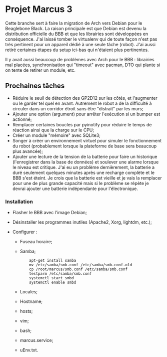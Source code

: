 # Projet Marcus 3

Cette branche sert à faire la migration de Arch vers Debian pour le Beaglebone Black. La raison principale est que Debian est devenu la distribution officielle du BBB et que les librairies sont développées en conséquence. J'ai laissé tomber le virtualenv qui de toute façon n'est pas très pertinent pour un appareil dédié à une seule tâche (robot). J'ai aussi retiré certaines étapes du setup ici-bas qui n'étaient plus pertinentes.

Il y avait aussi beaucoup de problèmes avec Arch pour le BBB : librairies mal placées, synchronisation qui "timeout" avec pacman, DTO qui plante si on tente de retirer un module, etc.

## Prochaines tâches

- Réduire le seuil de détection des GP2D12 sur les côtés, et l'augmenter ou le garder tel quel en avant. Autrement le robot a de la difficulté à circuler dans un corridor étroit sans être "distrait" par les murs;
- Ajouter une option (argument) pour arrêter l'exécution si un bumper est actionné;
- Remplacer certaines boucles par pyinotify pour réduire le temps de réaction ainsi que la charge sur le CPU;
- Créer un module "mémoire" avec SQLite3;
- Songer à créer un environnement virtuel pour simuler le fonctionnement du robot (probablement lorsque la plateforme de base sera beaucoup plus avancée);
- Ajouter une lecture de la tension de la batterie pour faire un historique (l'enregistrer dans la base de données) et soulever une alarme lorsque le niveau est critique. J'ai eu un problème dernièrement, la batterie a duré seulement quelques minutes après une recharge complète et le BBB s'est éteint. Je crois que la batterie est vieille et je vais la remplacer pour une de plus grande capacité mais si le problème se répète je devrai ajouter une batterie indépendante pour l'électronique.

### Installation

- Flasher le BBB avec l'image Debian;
- Désinstaller les programmes inutiles (Apache2, Xorg, lightdm, etc.);
- Configurer :

  - Fuseau horaire;
  - Samba;

            apt-get install samba
            mv /etc/samba/smb.conf /etc/samba/smb.conf.old
            cp /root/marcus/smb.conf /etc/samba/smb.conf
            testparm /etc/samba/smb.conf
            systemctl start smbd
            systemctl enable smbd

  - Locales;
  - Hostname;
  - hosts;
  - vim;
  - bash;
  - marcus.service;
  - uEnv.txt.
